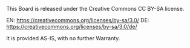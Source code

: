 This Board is released under the Creative Commons CC BY-SA license. 

EN: https://creativecommons.org/licenses/by-sa/3.0/
DE: https://creativecommons.org/licenses/by-sa/3.0/de/

It is provided AS-IS, with no further Warranty. 
